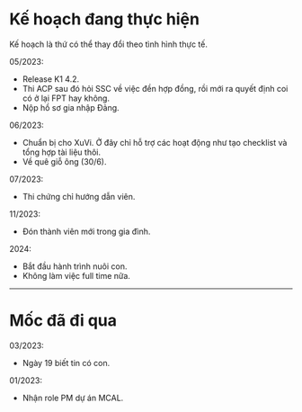 # Kế hoạch đang thực hiện
Kế hoạch là thứ có thể thay đổi theo tình hình thực tế.

05/2023:
- Release K1 4.2.
- Thi ACP sau đó hỏi SSC về việc đền hợp đồng, rồi mới ra quyết định coi có ở lại FPT hay không.
- Nộp hồ sơ gia nhập Đảng.

06/2023:
- Chuẩn bị cho XuVi. Ở đây chỉ hỗ trợ các hoạt động như tạo checklist và tổng hợp tài liệu thôi.
- Về quê giỗ ông (30/6).

07/2023:
- Thi chứng chỉ hướng dẫn viên.

11/2023:
- Đón thành viên mới trong gia đình.

2024:
- Bắt đầu hành trình nuôi con.
- Không làm việc full time nữa.

---
# Mốc đã đi qua
03/2023:
- Ngày 19 biết tin có con.

01/2023:
- Nhận role PM dự án MCAL.
